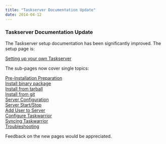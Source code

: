 ```yaml
---
title: "Taskserver Documentation Update"
date: 2014-04-12
---
```


### Taskserver Documentation Update 

The Taskserver setup documentation has been significantly improved.
The setup page is:

[Setting up your own Taskserver](/docs/taskserver/setup)

The sub-pages now cover single topics:

[Pre-Installation Preparation](/docs/taskserver/prep)\
[Install binary package](/docs/taskserver/package)\
[Install from tarball](/docs/taskserver/tarball)\
[Install from git](/docs/taskserver/git)\
[Server Configuration](/docs/taskserver/configure)\
[Server Start/Stop](/docs/taskserver/control)\
[Add User to Server](/docs/taskserver/user)\
[Configure Taskwarrior](/docs/taskserver/taskwarrior)\
[Syncing Taskwarrior](/docs/taskserver/sync)\
[Troubleshooting](/docs/taskserver/troubleshooting-sync)

Feedback on the new pages would be appreciated.
